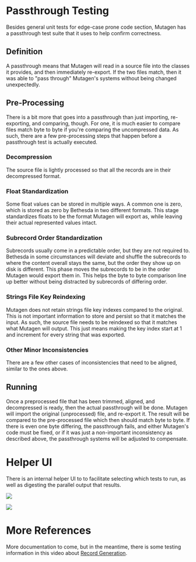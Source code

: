 # Passthrough Testing
Besides general unit tests for edge-case prone code section, Mutagen has a passthrough test suite that it uses to help confirm correctness.  
## Definition
A passthrough means that Mutagen will read in a source file into the classes it provides, and then immediately re-export.  If the two files match, then it was able to "pass through" Mutagen's systems without being changed unexpectedly.

## Pre-Processing
There is a bit more that goes into a passthrough than just importing, re-exporting, and comparing, though.  For one, it is much easier to compare files match byte to byte if you're comparing the uncompressed data.  As such, there are a few pre-processing steps that happen before a passthrough test is actually executed.
### Decompression
The source file is lightly processed so that all the records are in their decompressed format.
### Float Standardization
Some float values can be stored in multiple ways.  A common one is zero, which is stored as zero by Bethesda in two different formats.  This stage standardizes floats to be the format Mutagen will export as, while leaving their actual represented values intact.
### Subrecord Order Standardization
Subrecords usually come in a predictable order, but they are not required to.  Bethesda in some circumstances will deviate and shuffle the subrecords to where the content overall stays the same, but the order they show up on disk is different.  This phase moves the subrecords to be in the order Mutagen would export them in.  This helps the byte to byte comparison line up better without being distracted by subrecords of differing order.
### Strings File Key Reindexing
Mutagen does not retain strings file key indexes compared to the original.  This is not important information to store and persist so that it matches the input.  As such, the source file needs to be reindexed so that it matches what Mutagen will output.  This just means making the key index start at 1 and increment for every string that was exported.
### Other Minor Inconsistencies
There are a few other cases of inconsistencies that need to be aligned, similar to the ones above.

## Running
Once a preprocessed file that has been trimmed, aligned, and decompressed is ready, then the actual passthrough will be done.  Mutagen will import the original (unprocessed) file, and re-export it.  The result will be compared to the pre-processed file which then should match byte to byte.  If there is even one byte differing, the passthrough fails, and either Mutagen's code must be fixed, or if it was just a non-important inconsistency as described above, the passthrough systems will be adjusted to compensate.

# Helper UI
There is an internal helper UI to to facilitate selecting which tests to run, as well as digesting the parallel output that results.

![](https://i.imgur.com/YqFdom4.gif)

![](https://i.imgur.com/clKzSP0.gif)

# More References
More documentation to come, but in the meantime, there is some testing information in this video about [Record Generation](https://youtu.be/j8r4p67eKLA).
